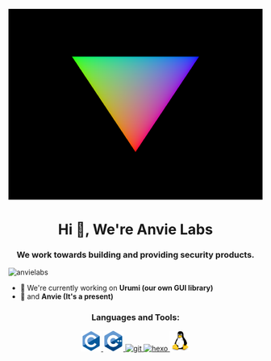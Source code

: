![Logo](logo.png)


<h1 align="center">Hi 👋, We're Anvie Labs</h1>  
<h3 align="center">We work towards building and providing security products.</h3>  
  
<p align="left"> <img src="https://komarev.com/ghpvc/?username=anvielabs&label=Profile%20views&color=0e75b6&style=flat" alt="anvielabs" /> </p>  
  
- 🔭 We're currently working on **Urumi (our own GUI library)**  
- 🔭 and **Anvie (It's a present)**
  
  
  
<h3 align="center">
    Languages and Tools:
</h3>  

<p align="center">
    <a href="https://www.cprogramming.com/" target="_blank" rel="noreferrer">
        <img src="https://raw.githubusercontent.com/devicons/devicon/master/icons/c/c-original.svg" alt="c" width="40" height="40"/>
    </a> 
    <a href="https://www.w3schools.com/cpp/" target="_blank" rel="noreferrer">
        <img src="https://raw.githubusercontent.com/devicons/devicon/master/icons/cplusplus/cplusplus-original.svg" alt="cplusplus" width="40" height="40"/>
    </a>
    <a href="https://git-scm.com/" target="_blank" rel="noreferrer">
        <img src="https://www.vectorlogo.zone/logos/git-scm/git-scm-icon.svg" alt="git" width="40" height="40"/>
    </a>
    <a href="hexo.io/" target="_blank" rel="noreferrer"> 
        <img src="https://www.vectorlogo.zone/logos/hexoio/hexoio-icon.svg" alt="hexo" width="40" height="40"/> 
    </a> 
    <a href="https://www.linux.org/" target="_blank" rel="noreferrer"> 
        <img src="https://raw.githubusercontent.com/devicons/devicon/master/icons/linux/linux-original.svg" alt="linux" width="40" height="40"/>
    </a>
</p>
